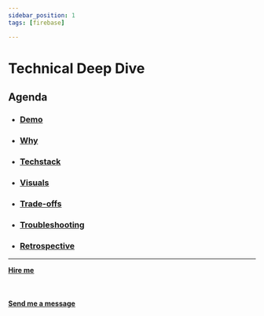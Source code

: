 ```yaml
---
sidebar_position: 1
tags: [firebase]

---
```


# Technical Deep Dive



## Agenda
* ### [Demo](/docs/projects/Web%20Development/Real%20Time%20Chat%20App/demo)
* ### [Why](/docs/projects/Web%20Development/Real%20Time%20Chat%20App/why)
* ###  [Techstack](/docs/projects/Web%20Development/Real%20Time%20Chat%20App/Techstack)
* ###  [Visuals](/docs/projects/Web%20Development/Real%20Time%20Chat%20App/visuals)
* ###  [Trade-offs](/docs/projects/Web%20Development/Real%20Time%20Chat%20App/tradeoffs)
* ###  [Troubleshooting](/docs/projects/Web%20Development/Real%20Time%20Chat%20App/troubleshooting)
* ###  [Retrospective](/docs/projects/Web%20Development/Real%20Time%20Chat%20App/retrospective)


<hr></hr>

<a href="https://calendly.com/mattherzog/business-chat" target="_blank"><b><u>Hire me</u></b></a>
<br></br>
<br></br>
<a href="mailto:matt@mattherzog.me" target="_blank"><b><u>Send me a message</u></b></a>
